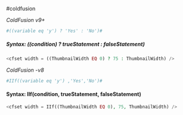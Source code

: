 #coldfusion

*ColdFusion v9+*
```php
#((variable eq 'y') ? 'Yes' : 'No')#
```

##### Syntax: ((condition) ? trueStatement : falseStatement)
```php
<cfset width = ((ThumbnailWidth EQ 0) ? 75 : ThumbnailWidth) />
```

*ColdFusion -v8*
```php
#IIf((variable eq 'y') ,'Yes','No')#
```

#### Syntax: IIf(condition, trueStatement, falseStatement)
```php
<cfset width = IIf((ThumbnailWidth EQ 0), 75, ThumbnailWidth) />
```

